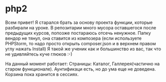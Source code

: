 # php2
Всем привет!
Я старался брать за основу проекта функции, которые разбирали на уроке.
В репозитарии много мусора оставшегося после предыдущих курсов, попозже постараюсь отсечь ненужное.
Папку вендор не тянул, она ставится из композера (если используете PHPStorm, то надо просто открыть composer.json и в верхнем правом углу нажать Install)
Я такой же ученик как и большинство из вас, так что не удивляйтесь куче глюков :-)

На данный момент работает:
Страницы: Каталог, Галлерея(частично на старом функционале).
Аунтификаци есть, но до ума еще не доведена.
Корзина пока хранится в сессиях.
